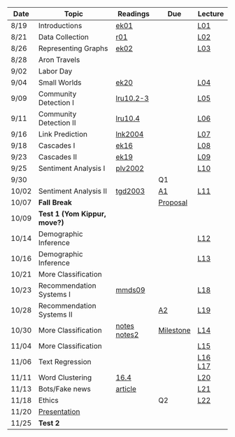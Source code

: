 

| Date  | Topic                       | Readings                      | Due           | Lecture      |
| ----- |-----------------------------|-------------------------------|---------------|--------------|
| 8/19  | Introductions               |  [ek01](read/ek-01.pdf)       |               |[L01](lec/l01)|
| 8/21  | Data Collection             |  [r01](read/r-01.pdf)         |               |[L02](lec/l02)|
| 8/26  | Representing Graphs         |  [ek02](read/ek-02.pdf)       |               |[L03](lec/l03)|
| 8/28  | Aron Travels | | |
| 9/02  | Labor Day | | |
| 9/04  | Small Worlds                |  [ek20](read/ek-20.pdf)       |               |[L04](lec/l04)|
| 9/09  | Community Detection I       |  [lru10.2-3](read/lru-10.pdf) |               |[L05](lec/l05)|
| 9/11  | Community Detection II      |  [lru10.4](read/lru-10.pdf)   |               |[L06](lec/l06)|
| 9/16  | Link Prediction             |  [lnk2004](read/lnk2004.pdf)  |               |[L07](lec/l07)|
| 9/18  | Cascades I                  |  [ek16](read/ek-16.pdf)       |               |[L08](lec/l08)|
| 9/23  | Cascades II                 |  [ek19](read/ek-19.pdf)       |               |[L09](lec/l09)|
| 9/25  | Sentiment Analysis I        |  [plv2002](read/plv2002.pdf)  |               |[L10](lec/l10)|
| 9/30  |                             |                               | Q1            |              |
| 10/02 | Sentiment Analysis II       |  [tgd2003](read/tgd2003.pdf)  |[A1](https://github.com/iit-cs579/assignments/tree/master/a1)|[L11](lec/l11)|
| 10/07 | **Fall Break**                  |                               |            [Proposal](https://github.com/iit-cs579/assignments/tree/master/project)    |              |
| 10/09 | **Test 1 (Yom Kippur, move?)**                  |                               |               |              |
| 10/14 | Demographic Inference       |                               |               |[L12](lec/l12)|
| 10/16 | Demographic Inference       |                               |               |[L13](lec/l13)|
| 10/21 | More Classification         |                               |               |              |
| 10/23 | Recommendation Systems I    |[mmds09](http://infolab.stanford.edu/~ullman/mmds/ch9.pdf) |  |[L18](lec/l18/) |
| 10/28 | Recommendation Systems II   |                               | [A2](https://github.com/iit-cs579/assignments/tree/master/a2) | [L19](lec/l19)| 
| 10/30 | More Classification         | [notes](/lec/l14/gd.pdf)  [notes2](/lec/l14/logistic.pdf)     |     [Milestone](https://github.com/iit-cs579/assignments/tree/master/project)            |[L14](lec/l14)|
| 11/04 | More Classification         |                               |               | [L15](lec/l15)  |
| 11/06 | Text Regression             |                               |               |  [L16](lec/l16) [L17](lec/l17) |  [A3](https://github.com/iit-cs579/assignments/tree/master/a3)               
| 11/11 | Word Clustering             | [16.4](http://nlp.stanford.edu/IR-book/pdf/16flat.pdf) |               |  [L20](lec/l20)       | 
| 11/13 | Bots/Fake news              | [article](https://science.sciencemag.org/content/359/6380/1146.full)                              |  | [L21](lec/l21) 
| 11/18 | Ethics              |                               |   Q2          |  [L22](lec/l22) | [A4](https://github.com/iit-cs579/assignments/tree/master/a4)   |
| 11/20 | [Presentation](https://github.com/iit-cs579/assignments/tree/master/project) |
| 11/25  | **Test 2** |